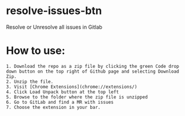 # resolve-issues-btn
Resolve or Unresolve all issues in Gitlab

# How to use:

    1. Download the repo as a zip file by clicking the green Code drop down button on the top right of Github page and selecting Download Zip.
    2. Unzip the file.
    3. Visit [Chrome Extensions](chrome://extensions/)
    4. Click Load Unpack button at the top left
    5. Browse to the folder where the zip file is unzipped
    6. Go to GitLab and find a MR with issues
    7. Choose the extension in your bar.

